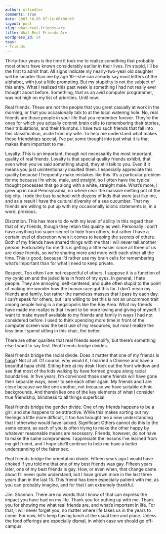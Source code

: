 ```yaml
---
author: nlfiedler
comments: true
date: 2007-10-08 07:14:00+00:00
layout: post
slug: what-real-friends-are
title: What Real Friends Are
wordpress_id: 54
tags:
- friends
---
```


Thirty-four years is the time it took me to realize something that probably most others have known considerably earlier in their lives. I’m stupid, I’ll be the first to admit that. All signs indicate my nearly-two-year old daughter will be smarter than me by age 10—she can already say most letters of the alphabet, with just a little prompting. But my stupidity is not the subject of this entry. What I realized this past week is something I had not really ever thought about before. Something, that as an avid computer programmer, was not high on my list of priorities. Until now.

   

Real friends. These are not the people that you greet casually at work in the morning, or that you occasionally talk to at the local watering hole. No, real friends are those people in your life that you remember forever. They’re the ones for which you actually commit brain cells to remembering their stories, their tribulations, and their triumphs. I have two such friends that fall into this classification, aside from my wife. To help me understand what makes these friendships special, I’ve put some thought into just what it is that makes them important to me.

   

Loyalty. This is an important, though not necessarily the most important, quality of real friends. Loyalty is that special quality friends exhibit, that even when you’ve said something stupid, they still talk to you. Even if it means you just unintentionally insulted them. I especially appreciate this quality because I frequently make mistakes like this. It’s a particular problem for me because I’m white, male, and straight, so I often have the typical thought processes that go along with a white, straight male. What’s more, I grew up in rural Pennsylvania, no where near the massive melting pot of the big city. I rode the bus to school with dozens of kids that were just like me, and as a result I have the cultural diversity of a sea cucumber. That my friends are willing to put up with my occasionally idiotic statements is, in a word, precious.

   

Discretion. This has more to do with my level of ability in this regard than that of my friends, though they retain this quality as well. Personally I don’t have anything too super-secret to hide from others, but rather I have a certain level of discretion when it comes to keeping the secrets of others. Both of my friends have shared things with me that I will never tell another person. Fortunately for me this is getting a little easier since all three of us are close friends, so we’re sharing more and more with each other all the time. This is good, because I’d rather use my brain cells for remembering what’s important than for what I need to keep private.

   

Respect. Too often I am not respectful of others. I suppose it is a function of my cynicism and the jaded lens in front of my eyes. In general, I hate people. They are annoying, self-centered, and quite often stupid to the point of making me wonder how the human race got this far. I don’t mean my friends and family, but rather the nameless masses that I pass by each day. I can’t speak for others, but I am willing to bet this is not an uncommon trait among people living in a megalopolis like the Bay Area. What my friends have made me realize is that I want to be more loving and giving of myself. I want to make myself available to my friends and family in ways I had not considered before. I used to think spending more time in front of the computer screen was the best use of my resources, but now I realize the less time I spend sitting in this chair, the better.

   

There are other qualities that real friends exemplify, but there’s something else I want to say first. Real friends bridge divides.

   

Real friends bridge the racial divide. Does it matter that one of my friends is [hapa](http://en.wikipedia.org/wiki/Hapa)? Not at all. Of course, why would it, I married a Chinese and have a beautiful hapa child. Sitting here at my desk I look out the front window and see that most of the kids walking by have formed groups along racial boundaries. In five years, I’m convinced those same friends will have gone their separate ways, never to see each other again. My friends and I are close because we like one another, not because we have suitable ethnic backgrounds. And therein lies one of the key elements of what I consider true friendship, blindness to all things superficial.

   

Real friends bridge the gender divide. One of my friends happens to be a girl, and she happens to be attractive. While this makes sorting out my feelings a little more difficult, it too has brought me a new understanding that I otherwise would have lacked. Significant Others cannot do this to the same extent, as each of you is often trying to make the other happy by whatever reasonable means are necessary. Friends, however, do not have to make the same compromises. I appreciate the lessons I’ve learned from my girl friend, and I hope she’ll continue to help me have a better understanding of the fairer sex.

   

Real friends bridge the orientation divide. Fifteen years ago I would have choked if you told me that one of my best friends was gay. Fifteen years later, one of my best friends is gay. How, or even when, that change came about I’ll never quite understand, but I have grown more in the last three years than in the last 15. This friend has been especially patient with me, as you can probably imagine, and for that I am extremely thankful.

   

Jim. Shannon. There are no words that I know of that can express the impact you have had on my life. Thank you for putting up with me. Thank you for showing me what real friends are, and what’s important in life. For that, I will never forget you, no matter where life takes us in the years to come. For now, let’s keep having lunch at the usual time and place. Unless the food offerings are especially dismal, in which case we should go off-campus.
